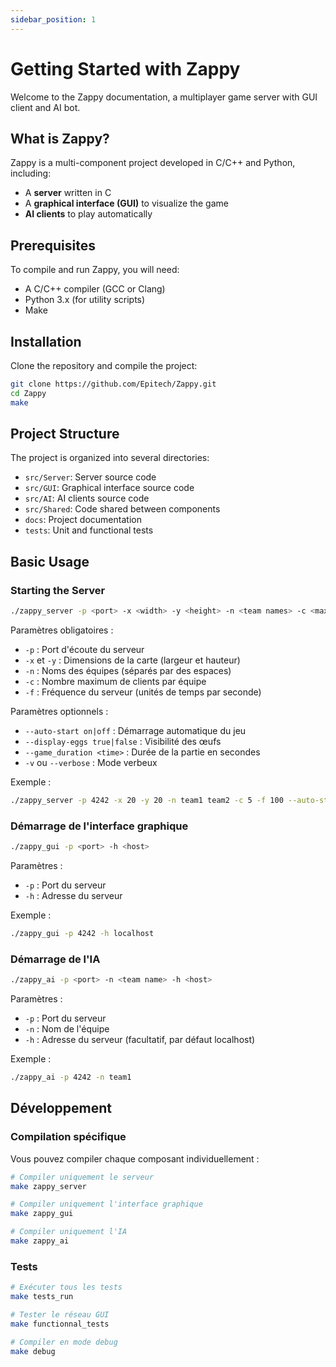 ```yaml
---
sidebar_position: 1
---
```


# Getting Started with Zappy

Welcome to the Zappy documentation, a multiplayer game server with GUI client and AI bot.

## What is Zappy?

Zappy is a multi-component project developed in C/C++ and Python, including:

- A **server** written in C
- A **graphical interface (GUI)** to visualize the game
- **AI clients** to play automatically

## Prerequisites

To compile and run Zappy, you will need:

- A C/C++ compiler (GCC or Clang)
- Python 3.x (for utility scripts)
- Make

## Installation

Clone the repository and compile the project:

```bash
git clone https://github.com/Epitech/Zappy.git
cd Zappy
make
```

## Project Structure

The project is organized into several directories:

- `src/Server`: Server source code
- `src/GUI`: Graphical interface source code
- `src/AI`: AI clients source code
- `src/Shared`: Code shared between components
- `docs`: Project documentation
- `tests`: Unit and functional tests

## Basic Usage

### Starting the Server

```bash
./zappy_server -p <port> -x <width> -y <height> -n <team names> -c <max clients> -f <freq> [options]
```

Paramètres obligatoires :
- `-p` : Port d'écoute du serveur
- `-x` et `-y` : Dimensions de la carte (largeur et hauteur)
- `-n` : Noms des équipes (séparés par des espaces)
- `-c` : Nombre maximum de clients par équipe
- `-f` : Fréquence du serveur (unités de temps par seconde)

Paramètres optionnels :
- `--auto-start on|off` : Démarrage automatique du jeu
- `--display-eggs true|false` : Visibilité des œufs
- `--game_duration <time>` : Durée de la partie en secondes
- `-v` ou `--verbose` : Mode verbeux

Exemple :
```bash
./zappy_server -p 4242 -x 20 -y 20 -n team1 team2 -c 5 -f 100 --auto-start on --display-eggs true
```

### Démarrage de l'interface graphique

```bash
./zappy_gui -p <port> -h <host>
```

Paramètres :
- `-p` : Port du serveur
- `-h` : Adresse du serveur

Exemple :
```bash
./zappy_gui -p 4242 -h localhost
```

### Démarrage de l'IA

```bash
./zappy_ai -p <port> -n <team name> -h <host>
```

Paramètres :
- `-p` : Port du serveur
- `-n` : Nom de l'équipe
- `-h` : Adresse du serveur (facultatif, par défaut localhost)

Exemple :
```bash
./zappy_ai -p 4242 -n team1
```

## Développement

### Compilation spécifique

Vous pouvez compiler chaque composant individuellement :

```bash
# Compiler uniquement le serveur
make zappy_server

# Compiler uniquement l'interface graphique
make zappy_gui

# Compiler uniquement l'IA
make zappy_ai
```

### Tests

```bash
# Exécuter tous les tests
make tests_run

# Tester le réseau GUI
make functionnal_tests

# Compiler en mode debug
make debug
```
